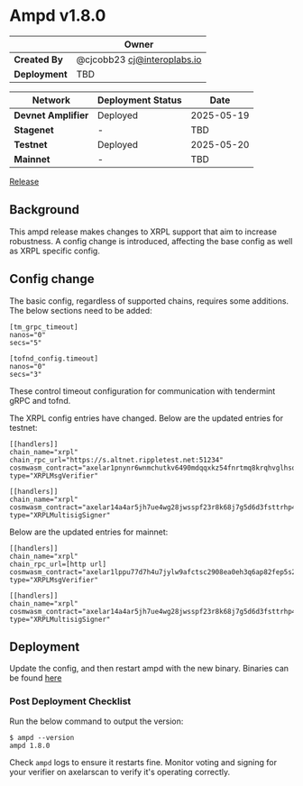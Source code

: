 # Ampd v1.8.0

|  | **Owner** |
|-----------|------------|
| **Created By** | @cjcobb23 <cj@interoplabs.io> |
| **Deployment** | TBD

| **Network** | **Deployment Status** | **Date** |
|-------------|----------------------|----------|
| **Devnet Amplifier** | Deployed | 2025-05-19 |
| **Stagenet** | - | TBD |
| **Testnet** | Deployed | 2025-05-20 |
| **Mainnet** | - | TBD |


[Release](https://github.com/axelarnetwork/axelar-amplifier/releases/tag/ampd-v1.8.0)

## Background
This ampd release makes changes to XRPL support that aim to increase robustness.
A config change is introduced, affecting the base config as well as XRPL specific config.

## Config change

The basic config, regardless of supported chains, requires some additions. The below sections need to be added:
```
[tm_grpc_timeout]
nanos="0"
secs="5"

[tofnd_config.timeout]
nanos="0"
secs="3"
```
These control timeout configuration for communication with tendermint gRPC and tofnd.

The XRPL config entries have changed. Below are the updated entries for testnet:
```
[[handlers]]
chain_name="xrpl"
chain_rpc_url="https://s.altnet.rippletest.net:51234"
cosmwasm_contract="axelar1pnynr6wnmchutkv6490mdqqxkz54fnrtmq8krqhvglhsqhmu7wzsnc86sy"
type="XRPLMsgVerifier"

[[handlers]]
chain_name="xrpl"
cosmwasm_contract="axelar14a4ar5jh7ue4wg28jwsspf23r8k68j7g5d6d3fsttrhp42ajn4xq6zayy5"
type="XRPLMultisigSigner"
```

Below are the updated entries for mainnet:
```
[[handlers]]
chain_name="xrpl"
chain_rpc_url=[http url]
cosmwasm_contract="axelar1lppu77d7h4u7jylw9afctsc2908ea0eh3q6ap82fep5s2qjk9axqvd3sjx"
type="XRPLMsgVerifier"

[[handlers]]
chain_name="xrpl"
cosmwasm_contract="axelar14a4ar5jh7ue4wg28jwsspf23r8k68j7g5d6d3fsttrhp42ajn4xq6zayy5"
type="XRPLMultisigSigner"
```

## Deployment
Update the config, and then restart ampd with the new binary. Binaries can be found [here](https://github.com/axelarnetwork/axelar-amplifier/releases/tag/ampd-v1.8.0)

### Post Deployment Checklist
Run the below command to output the version:
```
$ ampd --version
ampd 1.8.0
```

Check `ampd` logs to ensure it restarts fine. Monitor voting and signing for your verifier on axelarscan to verify it's operating correctly.


